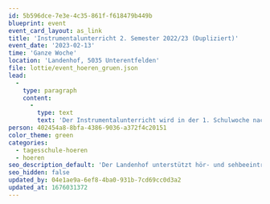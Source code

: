 ```yaml
---
id: 5b596dce-7e3e-4c35-861f-f618479b449b
blueprint: event
event_card_layout: as_link
title: 'Instrumentalunterricht 2. Semester 2022/23 (Dupliziert)'
event_date: '2023-02-13'
time: 'Ganze Woche'
location: 'Landenhof, 5035 Unterentfelden'
file: lottie/event_hoeren_gruen.json
lead:
  -
    type: paragraph
    content:
      -
        type: text
        text: 'Der Instrumentalunterricht wird in der 1. Schulwoche nach den Sportferien wieder aufgenommen. '
person: 402454a8-8bfa-4386-9036-a372f4c20151
color_theme: green
categories:
  - tagesschule-hoeren
  - hoeren
seo_description_default: 'Der Landenhof unterstützt hör- und sehbeeinträchtigte Kinder & Jugendliche in ihrem selbstbestimmten Leben durch Förderung ihrer Fähigkeiten & Entwicklung'
seo_hidden: false
updated_by: 04e1ae9a-6ef8-4ba0-931b-7cd69cc0d3a2
updated_at: 1676031372
---
```


